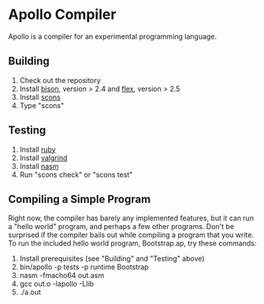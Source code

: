 Apollo Compiler
===============

Apollo is a compiler for an experimental programming language.

Building
--------

1. Check out the repository
2. Install [bison](http://www.gnu.org/software/bison), version > 2.4 and [flex](http://flex.sourceforge.net), version > 2.5
4. Install [scons](http://www.scons.org)
4. Type "scons"

Testing
-------

1. Install [ruby](http://www.ruby-lang.org)
2. Install [valgrind](http://www.valgrind.org)
3. Install [nasm](http://www.nasm.us/pub/nasm/releasebuilds/2.09.10/)
4. Run "scons check" or "scons test"

Compiling a Simple Program
--------------------------

Right now, the compiler has barely any implemented features, but it can run a "hello world" program, and perhaps a few other programs.  Don't be surprised if the compiler bails out while compiling a program that you write.  To run the included hello world program, Bootstrap.ap, try these commands:

1. Install prerequisites (see "Building" and "Testing" above)
1. bin/apollo -p tests -p runtime Bootstrap
2. nasm -fmacho64 out.asm
3. gcc out.o -lapollo -Llib
4. ./a.out